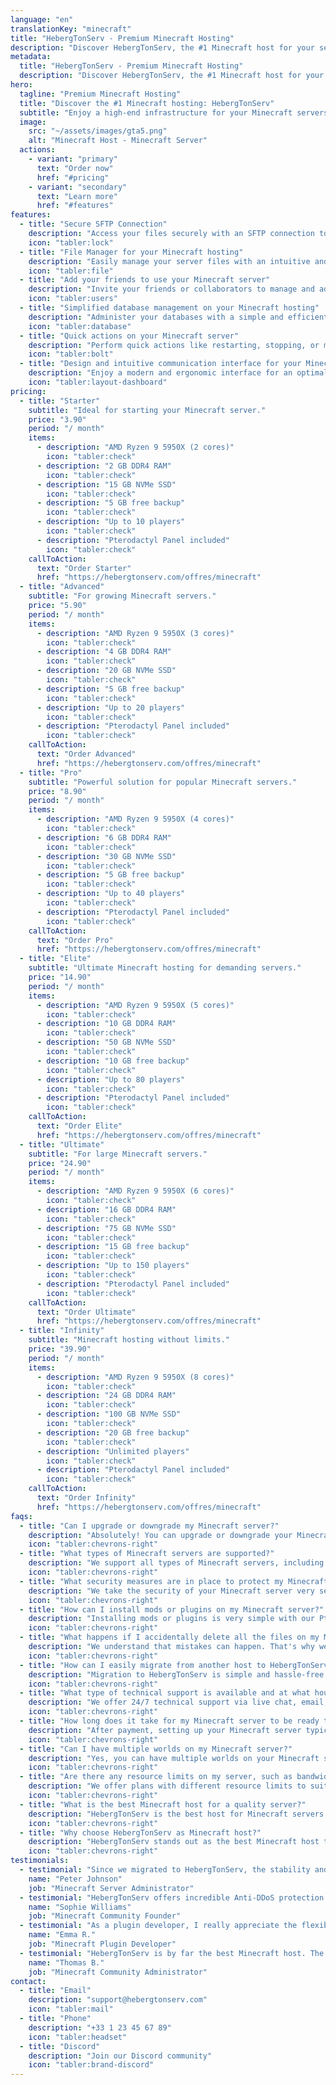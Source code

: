 ```yaml
---
language: "en"
translationKey: "minecraft"
title: "HebergTonServ - Premium Minecraft Hosting"
description: "Discover HebergTonServ, the #1 Minecraft host for your servers. Enjoy high-performance hosting with AMD Ryzen, NVMe SSD, and advanced Anti-DDoS protection."
metadata:
  title: "HebergTonServ - Premium Minecraft Hosting"
  description: "Discover HebergTonServ, the #1 Minecraft host for your servers."
hero:
  tagline: "Premium Minecraft Hosting"
  title: "Discover the #1 Minecraft hosting: HebergTonServ"
  subtitle: "Enjoy a high-end infrastructure for your Minecraft servers. Benefit from AMD Ryzen processors, NVMe SSD storage, and advanced Anti-DDoS protection. Test for free for 24 hours!"
  image:
    src: "~/assets/images/gta5.png"
    alt: "Minecraft Host - Minecraft Server"
  actions:
    - variant: "primary"
      text: "Order now"
      href: "#pricing"
    - variant: "secondary"
      text: "Learn more"
      href: "#features"
features:
  - title: "Secure SFTP Connection"
    description: "Access your files securely with an SFTP connection to manage your Minecraft hosting."
    icon: "tabler:lock"
  - title: "File Manager for your Minecraft hosting"
    description: "Easily manage your server files with an intuitive and efficient file manager."
    icon: "tabler:file"
  - title: "Add your friends to use your Minecraft server"
    description: "Invite your friends or collaborators to manage and administer your Minecraft server with custom permissions."
    icon: "tabler:users"
  - title: "Simplified database management on your Minecraft hosting"
    description: "Administer your databases with a simple and efficient interface for optimal management."
    icon: "tabler:database"
  - title: "Quick actions on your Minecraft server"
    description: "Perform quick actions like restarting, stopping, or modifying your server with one click."
    icon: "tabler:bolt"
  - title: "Design and intuitive communication interface for your Minecraft hosting"
    description: "Enjoy a modern and ergonomic interface for an optimal user experience."
    icon: "tabler:layout-dashboard"
pricing:
  - title: "Starter"
    subtitle: "Ideal for starting your Minecraft server."
    price: "3.90"
    period: "/ month"
    items:
      - description: "AMD Ryzen 9 5950X (2 cores)"
        icon: "tabler:check"
      - description: "2 GB DDR4 RAM"
        icon: "tabler:check"
      - description: "15 GB NVMe SSD"
        icon: "tabler:check"
      - description: "5 GB free backup"
        icon: "tabler:check"
      - description: "Up to 10 players"
        icon: "tabler:check"
      - description: "Pterodactyl Panel included"
        icon: "tabler:check"
    callToAction:
      text: "Order Starter"
      href: "https://hebergtonserv.com/offres/minecraft"
  - title: "Advanced"
    subtitle: "For growing Minecraft servers."
    price: "5.90"
    period: "/ month"
    items:
      - description: "AMD Ryzen 9 5950X (3 cores)"
        icon: "tabler:check"
      - description: "4 GB DDR4 RAM"
        icon: "tabler:check"
      - description: "20 GB NVMe SSD"
        icon: "tabler:check"
      - description: "5 GB free backup"
        icon: "tabler:check"
      - description: "Up to 20 players"
        icon: "tabler:check"
      - description: "Pterodactyl Panel included"
        icon: "tabler:check"
    callToAction:
      text: "Order Advanced"
      href: "https://hebergtonserv.com/offres/minecraft"
  - title: "Pro"
    subtitle: "Powerful solution for popular Minecraft servers."
    price: "8.90"
    period: "/ month"
    items:
      - description: "AMD Ryzen 9 5950X (4 cores)"
        icon: "tabler:check"
      - description: "6 GB DDR4 RAM"
        icon: "tabler:check"
      - description: "30 GB NVMe SSD"
        icon: "tabler:check"
      - description: "5 GB free backup"
        icon: "tabler:check"
      - description: "Up to 40 players"
        icon: "tabler:check"
      - description: "Pterodactyl Panel included"
        icon: "tabler:check"
    callToAction:
      text: "Order Pro"
      href: "https://hebergtonserv.com/offres/minecraft"
  - title: "Elite"
    subtitle: "Ultimate Minecraft hosting for demanding servers."
    price: "14.90"
    period: "/ month"
    items:
      - description: "AMD Ryzen 9 5950X (5 cores)"
        icon: "tabler:check"
      - description: "10 GB DDR4 RAM"
        icon: "tabler:check"
      - description: "50 GB NVMe SSD"
        icon: "tabler:check"
      - description: "10 GB free backup"
        icon: "tabler:check"
      - description: "Up to 80 players"
        icon: "tabler:check"
      - description: "Pterodactyl Panel included"
        icon: "tabler:check"
    callToAction:
      text: "Order Elite"
      href: "https://hebergtonserv.com/offres/minecraft"
  - title: "Ultimate"
    subtitle: "For large Minecraft servers."
    price: "24.90"
    period: "/ month"
    items:
      - description: "AMD Ryzen 9 5950X (6 cores)"
        icon: "tabler:check"
      - description: "16 GB DDR4 RAM"
        icon: "tabler:check"
      - description: "75 GB NVMe SSD"
        icon: "tabler:check"
      - description: "15 GB free backup"
        icon: "tabler:check"
      - description: "Up to 150 players"
        icon: "tabler:check"
      - description: "Pterodactyl Panel included"
        icon: "tabler:check"
    callToAction:
      text: "Order Ultimate"
      href: "https://hebergtonserv.com/offres/minecraft"
  - title: "Infinity"
    subtitle: "Minecraft hosting without limits."
    price: "39.90"
    period: "/ month"
    items:
      - description: "AMD Ryzen 9 5950X (8 cores)"
        icon: "tabler:check"
      - description: "24 GB DDR4 RAM"
        icon: "tabler:check"
      - description: "100 GB NVMe SSD"
        icon: "tabler:check"
      - description: "20 GB free backup"
        icon: "tabler:check"
      - description: "Unlimited players"
        icon: "tabler:check"
      - description: "Pterodactyl Panel included"
        icon: "tabler:check"
    callToAction:
      text: "Order Infinity"
      href: "https://hebergtonserv.com/offres/minecraft"
faqs:
  - title: "Can I upgrade or downgrade my Minecraft server?"
    description: "Absolutely! You can upgrade or downgrade your Minecraft server at any time and only pay the difference, calculated pro-rata. Upgrades can be performed automatically from your client area. This allows you to always have the resources adapted to your needs, without loss of data or configuration."
    icon: "tabler:chevrons-right"
  - title: "What types of Minecraft servers are supported?"
    description: "We support all types of Minecraft servers, including Vanilla, Spigot, Paper, Forge, Fabric, Bukkit, and many more. You can easily switch server types at any time via our Pterodactyl control panel."
    icon: "tabler:chevrons-right"
  - title: "What security measures are in place to protect my Minecraft server from DDoS attacks?"
    description: "We take the security of your Minecraft server very seriously and we are proud of our partnership with CosmicGuard to provide state-of-the-art Anti-DDoS protection. This protection is capable of filtering and mitigating DDoS attacks, ensuring that your server remains online and accessible, even during an attack."
    icon: "tabler:chevrons-right"
  - title: "How can I install mods or plugins on my Minecraft server?"
    description: "Installing mods or plugins is very simple with our Pterodactyl control panel. You can upload your files directly via the web interface or use an SFTP connection. We also offer one-click installations for popular modpacks like FTB, Tekkit, and many more."
    icon: "tabler:chevrons-right"
  - title: "What happens if I accidentally delete all the files on my Minecraft server?"
    description: "We understand that mistakes can happen. That's why we offer a free upgradable 5 GB backup for your Minecraft server. If you accidentally delete your files, you can restore a previous backup from your management dashboard."
    icon: "tabler:chevrons-right"
  - title: "How can I easily migrate from another host to HebergTonServ for my Minecraft server?"
    description: "Migration to HebergTonServ is simple and hassle-free. We offer full support to help you transfer your Minecraft server from your current host. Contact our support team and we will guide you through the migration process."
    icon: "tabler:chevrons-right"
  - title: "What type of technical support is available and at what hours?"
    description: "We offer 24/7 technical support via live chat, email, and ticket. Our team of experts is always there to help you with all your Minecraft hosting needs. Whether you have a technical question or need assistance with your server, we are there to provide you with quick and efficient answers."
    icon: "tabler:chevrons-right"
  - title: "How long does it take for my Minecraft server to be ready to use after purchase?"
    description: "After payment, setting up your Minecraft server typically takes less than 5 minutes. You will receive all the details to access and administer your server in your client area. We strive to provide a fast and reliable service so you can start playing without delay."
    icon: "tabler:chevrons-right"
  - title: "Can I have multiple worlds on my Minecraft server?"
    description: "Yes, you can have multiple worlds on your Minecraft server. With our Pterodactyl control panel, you can easily manage multiple worlds and switch between them as needed. This feature is particularly useful for servers with different game modes or environments."
    icon: "tabler:chevrons-right"
  - title: "Are there any resource limits on my server, such as bandwidth or CPU usage?"
    description: "We offer plans with different resource limits to suit your needs. Check our packages for more information on specific limits. Our Minecraft hosting offers are designed to provide optimal performance, whether you have a small server among friends or a large community of players."
    icon: "tabler:chevrons-right"
  - title: "What is the best Minecraft host for a quality server?"
    description: "HebergTonServ is the best host for Minecraft servers due to its performance, advanced anti-DDoS protection, 24/7 support, and customized offers adapted to servers of all sizes."
    icon: "tabler:chevrons-right"
  - title: "Why choose HebergTonServ as Minecraft host?"
    description: "HebergTonServ stands out as the best Minecraft host thanks to its high-performance servers, advanced Anti-DDoS protection, expert 24/7 technical support, and offers adapted to all Minecraft server needs."
    icon: "tabler:chevrons-right"
testimonials:
  - testimonial: "Since we migrated to HebergTonServ, the stability and performance of our Minecraft server have reached an exceptional level."
    name: "Peter Johnson"
    job: "Minecraft Server Administrator"
  - testimonial: "HebergTonServ offers incredible Anti-DDoS protection. Since we've been using their services, our attack problems are a thing of the past."
    name: "Sophie Williams"
    job: "Minecraft Community Founder"
  - testimonial: "As a plugin developer, I really appreciate the flexibility and power of Minecraft hosting offered by HebergTonServ."
    name: "Emma R."
    job: "Minecraft Plugin Developer"
  - testimonial: "HebergTonServ is by far the best Minecraft host. The stability and performance are unmatched!"
    name: "Thomas B."
    job: "Minecraft Community Administrator"
contact:
  - title: "Email"
    description: "support@hebergtonserv.com"
    icon: "tabler:mail"
  - title: "Phone"
    description: "+33 1 23 45 67 89"
    icon: "tabler:headset"
  - title: "Discord"
    description: "Join our Discord community"
    icon: "tabler:brand-discord"
---
```

